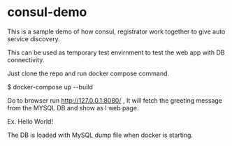 # consul-demo

This is a sample demo of how consul, registrator work together to give auto service discovery.


This can be used as temporary test envirnment to test the web app with DB connectivity.

Just clone the repo and run docker compose command.

$  docker-compose up --build


Go to browser run http://127.0.0.1:8080/ , It will fetch the greeting message from the MYSQL DB and show as I web page.

Ex. Hello World!

The DB is loaded with MySQL dump file when docker is starting.
